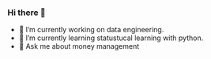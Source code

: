 ### Hi there 👋

- 🔭 I’m currently working on data engineering.
- 🌱 I’m currently learning statustucal learning with python.
- 💬 Ask me about money management
